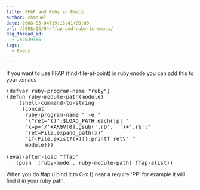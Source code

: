 ```yaml
---
title: FFAP and Ruby in Emacs
author: chmouel
date: 2008-05-04T19:13:41+00:00
url: /2008/05/04/ffap-and-ruby-in-emacs/
dsq_thread_id:
  - 252039356
tags:
  - Emacs

---
```

If you want to use FFAP (find-file-at-point) in ruby-mode you can add this to your .emacs

<pre lang="ruby">(defvar ruby-program-name "ruby")
(defun ruby-module-path(module)
    (shell-command-to-string
     (concat
      ruby-program-name " -e "
      "\"ret='()';$LOAD_PATH.each{|p| "
      "x=p+'/'+ARGV[0].gsub('.rb', '')+'.rb';"
      "ret=File.expand_path(x)"
      "if(File.exist?(x))};printf ret\" "
      module)))

(eval-after-load "ffap"
  '(push '(ruby-mode . ruby-module-path) ffap-alist))
</pre>

When you do ffap (i bind it to C-x f) near a require 'PP' for example it will find it in your ruby path.